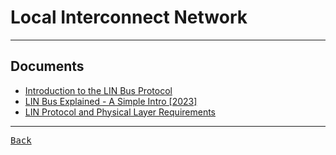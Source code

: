 # Local Interconnect Network

---

## Documents

- [Introduction to the LIN Bus Protocol](https://www.ni.com/en/shop/seamlessly-connect-to-third-party-devices-and-supervisory-system/introduction-to-the-local-interconnect-network-lin-bus.html)
- [LIN Bus Explained - A Simple Intro [2023]](https://www.csselectronics.com/pages/lin-bus-protocol-intro-basics)
- [LIN Protocol and Physical Layer Requirements](https://www.ti.com/lit/an/slla383a/slla383a.pdf)

---

[<kbd> Back </kbd>](./../readme.md)
